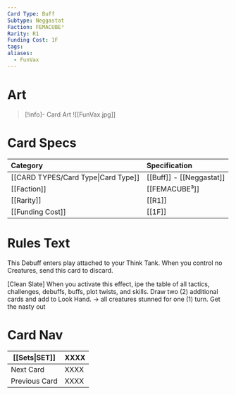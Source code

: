 ```yaml
---
Card Type: Buff
Subtype: Neggastat
Faction: FEMACUBE³
Rarity: R1
Funding Cost: 1F
tags: 
aliases:
  - FunVax
---
```

# Art

> [!info]- Card Art
> ![[FunVax.jpg]]

# Card Specs

| Category | Specification| 
| :--- | :--- |
| [[CARD TYPES/Card Type\|Card Type]] | [[Buff]] - [[Neggastat]] |  
| [[Faction]] | [[FEMACUBE³]] |  
| [[Rarity]] | [[R1]] |  
| [[Funding Cost]] | [[1F]] |  

# Rules Text  

This Debuff enters play attached to your Think Tank.
When you control no Creatures, send this card to discard.

[Clean Slate] 
When you activate this effect, ipe the table of all tactics, challenges, debuffs, buffs, plot twists, and skills. 
Draw two (2) additional cards and add to Look Hand.
-> all creatures stunned for one (1) turn. Get the nasty out

# Card Nav

| [[Sets\|SET]] | XXXX |
| --- | --- |
| Next Card | XXXX |
| Previous Card | XXXX |
